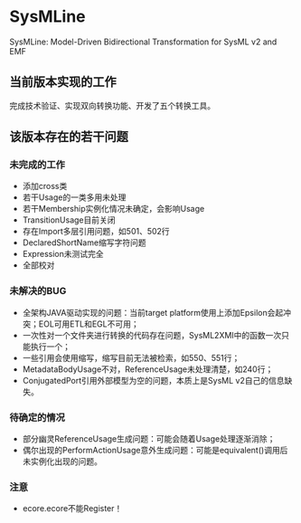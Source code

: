 # SysMLine

SysMLine: Model-Driven Bidirectional Transformation for SysML v2 and EMF 

## 当前版本实现的工作

完成技术验证、实现双向转换功能、开发了五个转换工具。

## 该版本存在的若干问题

### 未完成的工作

- 添加cross类
- 若干Usage的一类多用未处理
- 若干Membership实例化情况未确定，会影响Usage
- TransitionUsage目前关闭
- 存在Import多层引用问题，如501、502行
- DeclaredShortName缩写字符问题
- Expression未测试完全
- 全部校对

### 未解决的BUG

- 全架构JAVA驱动实现的问题：当前target platform使用上添加Epsilon会起冲突；EOL可用ETL和EGL不可用；
- 一次性对一个文件夹进行转换的代码存在问题，SysML2XMI中的函数一次只能执行一个；
- 一些引用会使用缩写，缩写目前无法被检索，如550、551行；
- MetadataBodyUsage不对，ReferenceUsage未处理清楚，如240行；
- ConjugatedPort引用外部模型为空的问题，本质上是SysML v2自己的信息缺失。

### 待确定的情况

- 部分幽灵ReferenceUsage生成问题：可能会随着Usage处理逐渐消除；
- 偶尔出现的PerformActionUsage意外生成问题：可能是equivalent()调用后未实例化出现的问题。

### 注意

- ecore.ecore不能Register！
